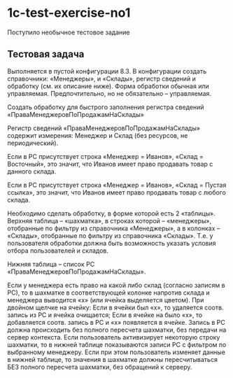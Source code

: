 # 1c-test-exercise-no1
Поступило необычное тестовое задание

## Тестовая задача

Выполняется в пустой конфигурации 8.3. В конфигурации создать справочники: «Менеджеры», и «Склады», регистр сведений и обработку (см. их описание ниже). Форма обработки обычная или управляемая. Предпочтительно, но не обязательно – управляемая.

Создать обработку для быстрого заполнения регистра сведений «ПраваМенеджеровПоПродажамНаСклады»

Регистр сведений «ПраваМенеджеровПоПродажамНаСклады» содержит измерения: Менеджер и Склад (без ресурсов, не периодический). 

Если в РС присутствует строка «Менеджер = Иванов», «Склад = Восточный», это значит, что Иванов имеет право продавать товар с данного склада. 

Если в РС присутствует строка «Менеджер = Иванов», «Склад = Пустая ссылка», это значит, что Иванов имеет право продавать товар с любого склада.

Необходимо сделать обработку, в форме которой есть 2 «таблицы». Верхняя таблица – «шахматка», в строках которой – «менеджеры»,  отобранные по фильтру из справочника «Менеджеры»,  а в колонках – «Склады», отобранные по фильтру из справочника «Склады». Т.е. у пользователя обработки должна быть возможность указать условия отбора пользователей и складов.

Нижняя таблица – список РС «ПраваМенеджеровПоПродажамНаСклады».

Если у менеджера есть право на какой либо склад (согласно записям в РС), то в шахматке в соответствующей колонке напротив склада и менеджера выводится «x» (или ячейка выделяется цветом). При двойном щелчке на ячейку:
Если в ячейки был «x», то удаляется соотв. запись из РС и ячейка очищается;
Если в ячейке на было «x», то добавляется соотв. запись в РС и «x» появляется в ячейке.
Запись в РС должна происходить без полного пересчета шахматки, без передачи на сервер контекста.
Если пользователь активизирует некоторую строку шахматки, то в нижней таблице показываются записи РС с фильтром по выбранному менеджеру. Если при этом пользователь изменяет данные в нижней таблице, то значения в шахматке должны пересчитываться БЕЗ полного пересчета шахматки, без обращений к серверу.

